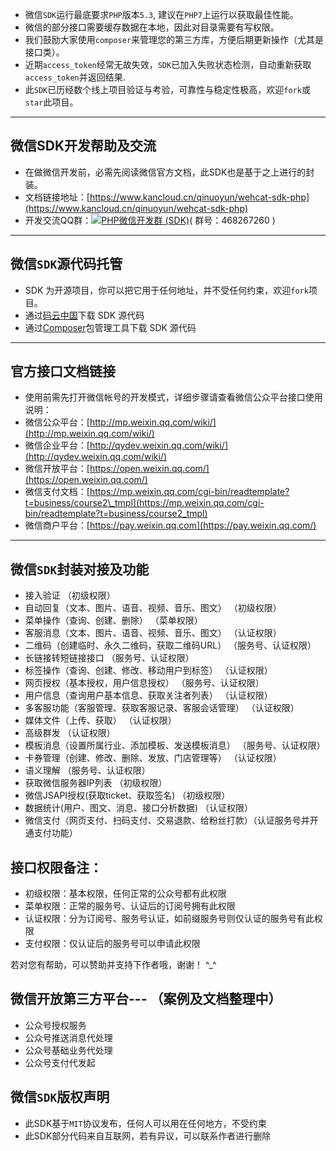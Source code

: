 *   微信`SDK`运行最底要求`PHP`版本`5.3`, 建议在`PHP7`上运行以获取最佳性能。
*   微信的部分接口需要缓存数据在本地，因此对目录需要有写权限。
*   我们鼓励大家使用`composer`来管理您的第三方库，方便后期更新操作（尤其是接口类）。
*   近期`access_token`经常无故失效，`SDK`已加入失败状态检测，自动重新获取`access_token`并返回结果.
*   此`SDK`已历经数个线上项目验证与考验，可靠性与稳定性极高，欢迎`fork`或`star`此项目。

* * *

## **微信SDK开发帮助及交流**

*   在做微信开发前，必需先阅读微信官方文档，此SDK也是基于之上进行的封装。
*   文档链接地址：[https://www.kancloud.cn/qinuoyun/wehcat-sdk-php](https://www.kancloud.cn/qinuoyun/wehcat-sdk-php)
*   开发交流QQ群：[![PHP微信开发群 (SDK)](http://pub.idqqimg.com/wpa/images/group.png)](http://shang.qq.com/wpa/qunwpa?idkey=6938a3c6797c5a6797ccc8ffd5b377821d581a942b8ddbb87c536bc070b6602f)( 群号：468267260 )

* * *

## **微信`SDK`源代码托管**

*   SDK 为开源项目，你可以把它用于任何地址，并不受任何约束，欢迎`fork`项目。
*   通过[码云中国](https://gitee.com/onephp/wechat-php-sdk)下载 SDK 源代码
*   通过[Composer](https://getcomposer.org/)包管理工具下载 SDK 源代码

* * *

## **官方接口文档链接**

*   使用前需先打开微信帐号的开发模式，详细步骤请查看微信公众平台接口使用说明：
*   微信公众平台：[http://mp.weixin.qq.com/wiki/](http://mp.weixin.qq.com/wiki/)
*   微信企业平台：[http://qydev.weixin.qq.com/wiki/](http://qydev.weixin.qq.com/wiki/)
*   微信开放平台：[https://open.weixin.qq.com/](https://open.weixin.qq.com/)
*   微信支付文档：[https://mp.weixin.qq.com/cgi-bin/readtemplate?t=business/course2\_tmpl](https://mp.weixin.qq.com/cgi-bin/readtemplate?t=business/course2_tmpl)
*   微信商户平台：[https://pay.weixin.qq.com](https://pay.weixin.qq.com/)

* * *

## **微信`SDK`封装对接及功能**

*   接入验证 （初级权限）
*   自动回复（文本、图片、语音、视频、音乐、图文） （初级权限）
*   菜单操作（查询、创建、删除） （菜单权限）
*   客服消息（文本、图片、语音、视频、音乐、图文） （认证权限）
*   二维码（创建临时、永久二维码，获取二维码URL） （服务号、认证权限）
*   长链接转短链接接口 （服务号、认证权限）
*   标签操作（查询、创建、修改、移动用户到标签） （认证权限）
*   网页授权（基本授权，用户信息授权） （服务号、认证权限）
*   用户信息（查询用户基本信息、获取关注者列表） （认证权限）
*   多客服功能（客服管理、获取客服记录、客服会话管理） （认证权限）
*   媒体文件（上传、获取） （认证权限）
*   高级群发 （认证权限）
*   模板消息（设置所属行业、添加模板、发送模板消息） （服务号、认证权限）
*   卡券管理（创建、修改、删除、发放、门店管理等） （认证权限）
*   语义理解 （服务号、认证权限）
*   获取微信服务器IP列表 （初级权限）
*   微信JSAPI授权(获取ticket、获取签名) （初级权限）
*   数据统计(用户、图文、消息、接口分析数据) （认证权限）
*   微信支付（网页支付、扫码支付、交易退款、给粉丝打款）（认证服务号并开通支付功能）

## **接口权限备注：**

*   初级权限：基本权限，任何正常的公众号都有此权限
*   菜单权限：正常的服务号、认证后的订阅号拥有此权限
*   认证权限：分为订阅号、服务号认证，如前缀服务号则仅认证的服务号有此权限
*   支付权限：仅认证后的服务号可以申请此权限

若对您有帮助，可以赞助并支持下作者哦，谢谢！ ^\_^

## **微信开放第三方平台**\--- （案例及文档整理中）

*   公众号授权服务
*   公众号推送消息代处理
*   公众号基础业务代处理
*   公众号支付代发起

## **微信`SDK`版权声明**

*   此SDK基于`MIT`协议发布，任何人可以用在任何地方，不受约束
*   此SDK部分代码来自互联网，若有异议，可以联系作者进行删除